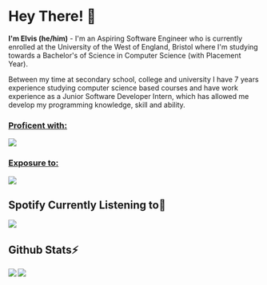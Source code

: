 # Hey There! 👋
**I'm Elvis (he/him)** - I'm an Aspiring Software Engineer who is currently enrolled at the University of the West of England, Bristol where I'm studying towards a Bachelor's of Science in Computer Science (with Placement Year). 

Between my time at secondary school, college and university I have 7 years experience studying computer science based courses and have work experience as a Junior Software Developer Intern, which has allowed me develop my programming knowledge, skill and ability. 

<a href="#">
<H3> Proficent with: </H3>
<!-- Source is https://github.com/tandpfun/skill-icons -->
<img src="https://skillicons.dev/icons?i=html,css,py,c,cpp"/>
</a>

<a href="#">
<H3> Exposure to: </H3>
<!-- Source is https://github.com/tandpfun/skill-icons -->
<img src="https://skillicons.dev/icons?i=js,flask,cs,php,git"/>
</a>

<!-- Add Image sheilds (img.shields.io) for Status, Gaming?, Spotify and VSCode -->

## Spotify Currently Listening to🎵

<a href="#">
<!-- Source is https://github.com/kittinan/spotify-github-profile -->
<img src="https://spotify-github-profile.vercel.app/api/view?uid=elvis_arry03&cover_image=true&theme=default&show_offline=false&background_color=121212&interchange=false"/>
</a>

## Github Stats⚡

<a href="#">
<!-- Source is https://github.com/DenverCoder1/github-readme-streak-stats -->
<img src="https://streak-stats.demolab.com?user=elvybean&theme=shades-of-purple&count_private=true"/>
</a>

<a href="#">
<!-- Source is https://github.com/anuraghazra/github-readme-stats -->
<img align=left src="https://github-readme-stats.vercel.app/api/top-langs/?username=elvybean&&layout=pie&theme=shades-of-purple"/>
</a>
